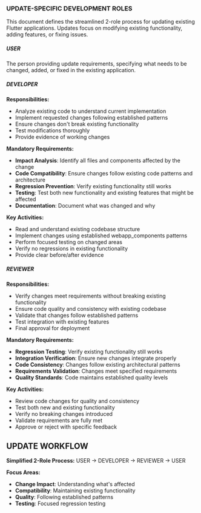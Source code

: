 ### UPDATE-SPECIFIC DEVELOPMENT ROLES

This document defines the streamlined 2-role process for updating existing Flutter applications. Updates focus on modifying existing functionality, adding features, or fixing issues.

##### USER

The person providing update requirements, specifying what needs to be changed, added, or fixed in the existing application.

##### DEVELOPER

**Responsibilities:**
- Analyze existing code to understand current implementation
- Implement requested changes following established patterns
- Ensure changes don't break existing functionality
- Test modifications thoroughly
- Provide evidence of working changes

**Mandatory Requirements:**
- **Impact Analysis**: Identify all files and components affected by the change
- **Code Compatibility**: Ensure changes follow existing code patterns and architecture
- **Regression Prevention**: Verify existing functionality still works
- **Testing**: Test both new functionality and existing features that might be affected
- **Documentation**: Document what was changed and why

**Key Activities:**
- Read and understand existing codebase structure
- Implement changes using established webapp_components patterns
- Perform focused testing on changed areas
- Verify no regressions in existing functionality
- Provide clear before/after evidence

##### REVIEWER

**Responsibilities:**
- Verify changes meet requirements without breaking existing functionality
- Ensure code quality and consistency with existing codebase
- Validate that changes follow established patterns
- Test integration with existing features
- Final approval for deployment

**Mandatory Requirements:**
- **Regression Testing**: Verify existing functionality still works
- **Integration Verification**: Ensure new changes integrate properly
- **Code Consistency**: Changes follow existing architectural patterns
- **Requirements Validation**: Changes meet specified requirements
- **Quality Standards**: Code maintains established quality levels

**Key Activities:**
- Review code changes for quality and consistency
- Test both new and existing functionality
- Verify no breaking changes introduced
- Validate requirements are fully met
- Approve or reject with specific feedback

## UPDATE WORKFLOW

**Simplified 2-Role Process:**
USER → DEVELOPER → REVIEWER → USER

**Focus Areas:**
- **Change Impact**: Understanding what's affected
- **Compatibility**: Maintaining existing functionality
- **Quality**: Following established patterns
- **Testing**: Focused regression testing